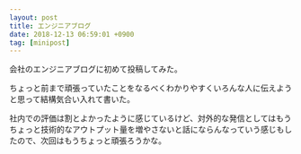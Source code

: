 ```yaml
---
layout: post
title: エンジニアブログ
date: 2018-12-13 06:59:01 +0900
tag: [minipost]
---
```


会社のエンジニアブログに初めて投稿してみた。

ちょっと前まで頑張っていたことをなるべくわかりやすくいろんな人に伝えようと思って結構気合い入れて書いた。

社内での評価は割とよかったように感じているけど、対外的な発信としてはもうちょっと技術的なアウトプット量を増やさないと話にならんなっていう感じもしたので、次回はもうちょっと頑張ろうかな。
